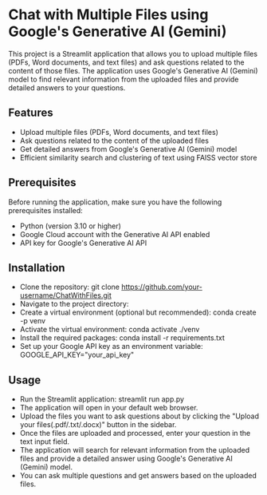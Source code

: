 # Chat with Multiple Files using Google's Generative AI (Gemini)

This project is a Streamlit application that allows you to upload multiple files (PDFs, Word documents, and text files) and ask questions related to the content of those files. The application uses Google's Generative AI (Gemini) model to find relevant information from the uploaded files and provide detailed answers to your questions.

## Features

- Upload multiple files (PDFs, Word documents, and text files)
- Ask questions related to the content of the uploaded files
- Get detailed answers from Google's Generative AI (Gemini) model
- Efficient similarity search and clustering of text using FAISS vector store

## Prerequisites

Before running the application, make sure you have the following prerequisites installed:

- Python (version 3.10 or higher)
- Google Cloud account with the Generative AI API enabled
- API key for Google's Generative AI API

## Installation

- Clone the repository:
  git clone https://github.com/your-username/ChatWithFiles.git
- Navigate to the project directory:
- Create a virtual environment (optional but recommended):
  conda create  -p venv
- Activate the virtual environment:
  conda activate ./venv
- Install the required packages:
  conda install -r requirements.txt
- Set up your Google API key as an environment variable:
  GOOGLE_API_KEY="your_api_key"

## Usage

- Run the Streamlit application: streamlit run app.py
- The application will open in your default web browser.
- Upload the files you want to ask questions about by clicking the "Upload your files(.pdf/.txt/.docx)" button in the sidebar.
- Once the files are uploaded and processed, enter your question in the text input field.
- The application will search for relevant information from the uploaded files and provide a detailed answer using Google's Generative AI (Gemini) model.
- You can ask multiple questions and get answers based on the uploaded files.



